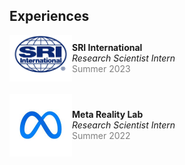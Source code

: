 ## Experiences

<div style="display: flex; align-items: center; flex-wrap: wrap;">

  <div style="display: flex; align-items: center; margin-bottom: 20px; margin-right: 50px;">
    <img src="./assets/img/SRI_image.jpg" alt="SRI Logo" style="width: 100px; margin-right: 0px;">
    <div style="flex-grow: 1;">
      <div style="font-weight: bold;">SRI International</div>
      <div style="font-style: italic;">Research Scientist Intern</div>
      <div style="color: grey;">Summer 2023</div>
    </div>
  </div>

  <div style="display: flex; align-items: center; margin-bottom: 20px; margin-right: 0px">
    <img src="./assets/img/Meta_image.jpg" alt="Meta Logo" style="width: 100px; margin-right: 0px;">
    <div style="flex-grow: 1;">
      <div style="font-weight: bold;">Meta Reality Lab</div>
      <div style="font-style: italic;">Research Scientist Intern</div>
      <div style="color: grey;">Summer 2022</div>
    </div>
  </div>

</div>
